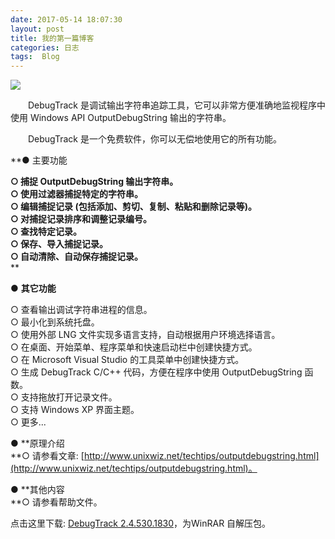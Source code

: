 ```yaml
---
date: 2017-05-14 18:07:30
layout: post
title: 我的第一篇博客
categories: 日志
tags:  Blog
---
```


![ ](ooyw340iz.bkt.clouddn.com/chengdu1705/甜水面.JPG)




　　DebugTrack 是调试输出字符串追踪工具，它可以非常方便准确地监视程序中使用 Windows API OutputDebugString 输出的字符串。




　　DebugTrack 是一个免费软件，你可以无偿地使用它的所有功能。






**● 主要功能  

**○ 捕捉 OutputDebugString 输出字符串。**  
**○ 使用过滤器捕捉特定的字符串。**  
**○ 编辑捕捉记录 (包括添加、剪切、复制、粘贴和删除记录等)。**  
**○ 对捕捉记录排序和调整记录编号。**  
**○ 查找特定记录。**  
**○ 保存、导入捕捉记录。**  
**○ 自动清除、自动保存捕捉记录。**  
**  

● **其它功能**  

○ 查看输出调试字符串进程的信息。  
○ 最小化到系统托盘。  
○ 使用外部 LNG 文件实现多语言支持，自动根据用户环境选择语言。  
○ 在桌面、开始菜单、程序菜单和快速启动栏中创建快捷方式。  
○ 在 Microsoft Visual Studio 的工具菜单中创建快捷方式。  
○ 生成 DebugTrack C/C++ 代码，方便在程序中使用 OutputDebugString 函数。  
○ 支持拖放打开记录文件。  
○ 支持 Windows XP 界面主题。  
○ 更多...  


● **原理介绍  
**○ 请参看文章: [http://www.unixwiz.net/techtips/outputdebugstring.html](http://www.unixwiz.net/techtips/outputdebugstring.html)。  


● **其他内容  
**○ 请参看帮助文件。




点击这里下载: [DebugTrack 2.4.530.1830](/assets/1096801352.rar)，为WinRAR 自解压包。
